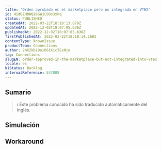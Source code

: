 ```yaml
---
title: 'Orden aprobada en el marketplace pero no integrada en VTEX'
id: 4idGZH0WQ18GWjCOOo3xkq
status: PUBLISHED
createdAt: 2022-03-22T18:18:13.879Z
updatedAt: 2022-12-02T18:07:05.636Z
publishedAt: 2022-12-02T18:07:05.636Z
firstPublishedAt: 2022-03-22T18:18:14.268Z
contentType: knownIssue
productTeam: Connections
author: 2mXZkbi0oi061KicTExNjo
tag: Connections
slugEN: order-approved-in-the-marketplace-but-not-integrated-into-vtex
locale: es
kiStatus: Backlog
internalReference: 547809
---
```


## Sumario

>ℹ️ Este problema conocido ha sido traducido automáticamente del inglés.



## Simulación



## Workaround



